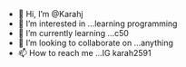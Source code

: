 - 👋 Hi, I’m @Karahj
- 👀 I’m interested in ...learning programming 
- 🌱 I’m currently learning ...c50
- 💞️ I’m looking to collaborate on ...anything 
- 📫 How to reach me ...IG karah2591

<!---
Karahj/Karahj is a ✨ special ✨ repository because its `README.md` (this file) appears on your GitHub profile.
You can click the Preview link to take a look at your changes.
--->
